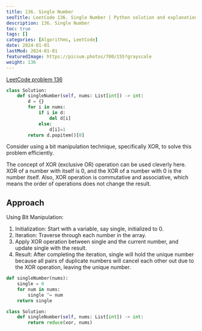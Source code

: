 ```yaml
---
title: 136. Single Number
seoTitle: LeetCode 136. Single Number | Python solution and explanation
description: 136. Single Number
toc: true
tags: []
categories: [Algorithms, LeetCode]
date: 2024-01-01
lastMod: 2024-01-01
featuredImage: https://picsum.photos/700/155?grayscale
weight: 136
---
```


[LeetCode problem 136](https://leetcode.com/problems/single-number/)

```python
class Solution:
    def singleNumber(self, nums: List[int]) -> int:
        d = {}
        for i in nums:
            if i in d:
                del d[i]
            else:
                d[i]=1
        return d.popitem()[0]
```

Consider using a bit manipulation technique, specifically XOR, to solve this problem efficiently.

The concept of XOR (exclusive OR) operation can be used cleverly here. XOR of a number with itself is 0, and the XOR of a number with 0 is the number itself. Also, XOR operation is commutative and associative, which means the order of operations does not change the result.

## Approach

Using Bit Manipulation:

1. Initialization: Start with a variable, say single, initialized to 0.
1. Iteration: Traverse through each number in the array.
1. Apply XOR operation between single and the current number, and update single with the result.
1. Result: After completing the iteration, single will hold the unique number because all pairs of duplicate numbers will cancel each other out due to the XOR operation, leaving the unique number.

```python
def singleNumber(nums):
    single = 0
    for num in nums:
        single ^= num
    return single
```

```python
class Solution:
    def singleNumber(self, nums: List[int]) -> int:
        return reduce(xor, nums)
```
